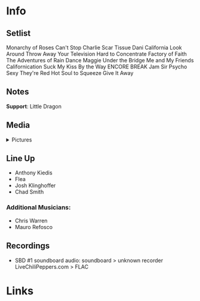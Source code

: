 # Info

## Setlist

Monarchy of Roses
Can't Stop
Charlie
Scar Tissue
Dani California
Look Around
Throw Away Your Television
Hard to Concentrate
Factory of Faith
The Adventures of Rain Dance Maggie
Under the Bridge
Me and My Friends
Californication
Suck My Kiss
By the Way
ENCORE BREAK
Jam
Sir Psycho Sexy
They're Red Hot
Soul to Squeeze
Give It Away

## Notes

**Support**: Little Dragon

## Media 

<details>
  <summary>Pictures</summary>
  <!--<img alt="Setlist" title="Setlist" src="_.jpg" height="200" />
  <img alt="Flyer" title="Flyer" src="_.jpg" height="200" />-->
</details>

## Line Up

* Anthony Kiedis
* Flea
* Josh Klinghoffer
* Chad Smith

### Additional Musicians:

* Chris Warren  
* Mauro Refosco

## Recordings

* SBD #1 soundboard audio: soundboard > unknown recorder LiveChiliPeppers.com > FLAC

# Links